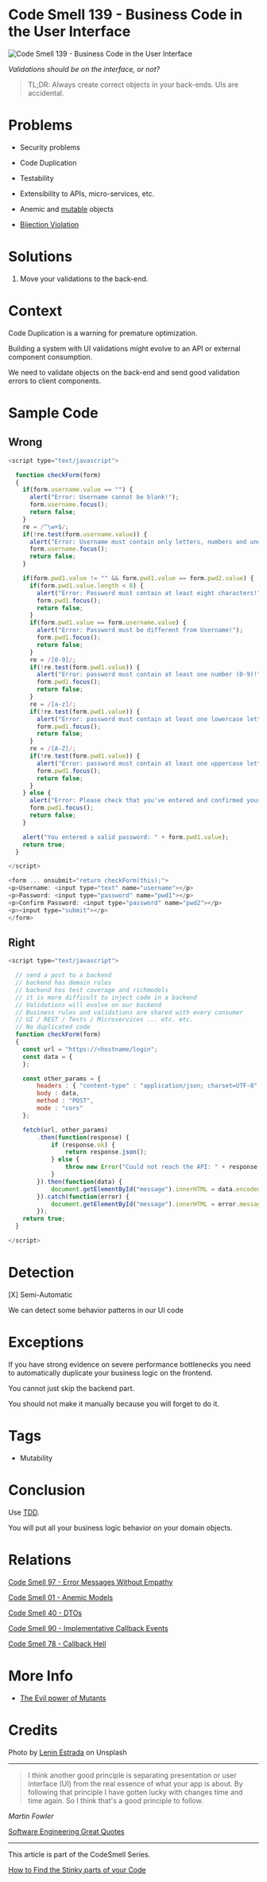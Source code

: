 # Code Smell 139 - Business Code in the User Interface

![Code Smell 139 - Business Code in the User Interface](Code%20Smell%20139%20-%20Business%20Code%20in%20the%20User%20Interface.jpg)

*Validations should be on the interface, or not?* 

> TL;DR: Always create correct objects in your back-ends. UIs are accidental.

# Problems

- Security problems

- Code Duplication

- Testability

- Extensibility to APIs, micro-services, etc.

- Anemic and [mutable](https://github.com/mcsee/Software-Design-Articles/tree/main/Articles/Theory/The%20Evil%20Power%20of%20Mutants/readme.md) objects

- [Bijection Violation](https://github.com/mcsee/Software-Design-Articles/tree/main/Articles/Theory/What%20is%20(wrong%20with)%20software/readme.md)

# Solutions

1. Move your validations to the back-end. 

# Context

Code Duplication is a warning for premature optimization.

Building a system with UI validations might evolve to an API or external component consumption. 

We need to validate objects on the back-end and send good validation errors to client components.

# Sample Code

## Wrong

[Gist Url]: # (https://gist.github.com/mcsee/213101392f85e7b9b06727204c84abe1)
```javascript
<script type="text/javascript">

  function checkForm(form)
  {
    if(form.username.value == "") {
      alert("Error: Username cannot be blank!");
      form.username.focus();
      return false;
    }
    re = /^\w+$/;
    if(!re.test(form.username.value)) {
      alert("Error: Username must contain only letters, numbers and underscores!");
      form.username.focus();
      return false;
    }

    if(form.pwd1.value != "" && form.pwd1.value == form.pwd2.value) {
      if(form.pwd1.value.length < 8) {
        alert("Error: Password must contain at least eight characters!");
        form.pwd1.focus();
        return false;
      }
      if(form.pwd1.value == form.username.value) {
        alert("Error: Password must be different from Username!");
        form.pwd1.focus();
        return false;
      }
      re = /[0-9]/;
      if(!re.test(form.pwd1.value)) {
        alert("Error: password must contain at least one number (0-9)!");
        form.pwd1.focus();
        return false;
      }
      re = /[a-z]/;
      if(!re.test(form.pwd1.value)) {
        alert("Error: password must contain at least one lowercase letter (a-z)!");
        form.pwd1.focus();
        return false;
      }
      re = /[A-Z]/;
      if(!re.test(form.pwd1.value)) {
        alert("Error: password must contain at least one uppercase letter (A-Z)!");
        form.pwd1.focus();
        return false;
      }
    } else {
      alert("Error: Please check that you've entered and confirmed your password!");
      form.pwd1.focus();
      return false;
    }

    alert("You entered a valid password: " + form.pwd1.value);
    return true;
  }

</script>

<form ... onsubmit="return checkForm(this);">
<p>Username: <input type="text" name="username"></p>
<p>Password: <input type="password" name="pwd1"></p>
<p>Confirm Password: <input type="password" name="pwd2"></p>
<p><input type="submit"></p>
</form>
```

## Right

[Gist Url]: # (https://gist.github.com/mcsee/f3b239c093b15786d3e87f4a236203a2)
```javascript
<script type="text/javascript">

  // send a post to a backend
  // backend has domain rules
  // backend has test coverage and richmodels
  // it is more difficult to inject code in a backend
  // Validations will evolve on our backend
  // Business rules and validations are shared with every consumer
  // UI / REST / Tests / Microservices ... etc. etc.
  // No duplicated code
  function checkForm(form)
  {
    const url = "https://<hostname/login";
    const data = {
    };

    const other_params = {
        headers : { "content-type" : "application/json; charset=UTF-8" },
        body : data,
        method : "POST",
        mode : "cors"
    };

    fetch(url, other_params)
        .then(function(response) {
            if (response.ok) {
                return response.json();
            } else {
                throw new Error("Could not reach the API: " + response.statusText);
            }
        }).then(function(data) {
            document.getElementById("message").innerHTML = data.encoded;
        }).catch(function(error) {
            document.getElementById("message").innerHTML = error.message;
        });
    return true;
  }

</script>
```

# Detection

[X] Semi-Automatic

We can detect some behavior patterns in our UI code  

# Exceptions

If you have strong evidence on severe performance bottlenecks you need to automatically duplicate your business logic on the frontend.

You cannot just skip the backend part.

You should not make it manually because you will forget to do it.

# Tags

- Mutability

# Conclusion

Use [TDD](https://github.com/mcsee/Software-Design-Articles/tree/main/Articles/TDD%20Conference%202021/TDD%20Conference%202021%20-%20All%20Talks/readme.md).

You will put all your business logic behavior on your domain objects.

# Relations

[Code Smell 97 - Error Messages Without Empathy](https://github.com/mcsee/Software-Design-Articles/tree/main/Articles/Code%20Smells/Code%20Smell%2097%20-%20Error%20Messages%20Without%20Empathy/readme.md)

[Code Smell 01 - Anemic Models](https://github.com/mcsee/Software-Design-Articles/tree/main/Articles/Code%20Smells/Code%20Smell%2001%20-%20Anemic%20Models/readme.md) 

[Code Smell 40 - DTOs](https://github.com/mcsee/Software-Design-Articles/tree/main/Articles/Code%20Smells/Code%20Smell%2040%20-%20DTOs/readme.md)

[Code Smell 90 - Implementative Callback Events](https://github.com/mcsee/Software-Design-Articles/tree/main/Articles/Code%20Smells/Code%20Smell%2090%20-%20Implementative%20Callback%20Events/readme.md)

[Code Smell 78 - Callback Hell](https://github.com/mcsee/Software-Design-Articles/tree/main/Articles/Code%20Smells/Code%20Smell%2078%20-%20Callback%20Hell/readme.md)

# More Info

- [The Evil power of Mutants](https://github.com/mcsee/Software-Design-Articles/tree/main/Articles/Theory/The%20Evil%20Power%20of%20Mutants/readme.md)

# Credits

Photo by [Lenin Estrada](https://unsplash.com/@lenin33) on Unsplash

* * *

> I think another good principle is separating presentation or user interface (UI) from the real essence of what your app is about. By following that principle I have gotten lucky with changes time and time again. So I think that's a good principle to follow.

_Martin Fowler_
 
[Software Engineering Great Quotes](https://github.com/mcsee/Software-Design-Articles/tree/main/Articles/Quotes/Software%20Engineering%20Great%20Quotes/readme.md)

* * *

This article is part of the CodeSmell Series.

[How to Find the Stinky parts of your Code](https://github.com/mcsee/Software-Design-Articles/tree/main/Articles/Code%20Smells/How%20to%20Find%20the%20Stinky%20parts%20of%20your%20Code/readme.md)